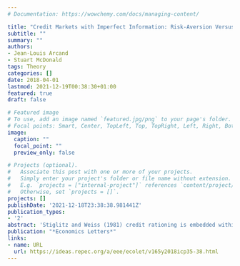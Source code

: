 ```yaml
---
# Documentation: https://wowchemy.com/docs/managing-content/

title: "Credit Markets with Imperfect Information: Risk-Aversion Versus Pessimism"
subtitle: ""
summary: ""
authors:
- Jean-Louis Arcand
- Stuart McDonald
tags: Theory
categories: []
date: 2018-04-01
lastmod: 2021-12-19T00:38:30+01:00
featured: true
draft: false

# Featured image
# To use, add an image named `featured.jpg/png` to your page's folder.
# Focal points: Smart, Center, TopLeft, Top, TopRight, Left, Right, BottomLeft, Bottom, BottomRight.
image:
  caption: ""
  focal_point: ""
  preview_only: false

# Projects (optional).
#   Associate this post with one or more of your projects.
#   Simply enter your project's folder or file name without extension.
#   E.g. `projects = ["internal-project"]` references `content/project/deep-learning/index.md`.
#   Otherwise, set `projects = []`.
projects: []
publishDate: '2021-12-18T23:38:38.981441Z'
publication_types:
- '2'
abstract: 'Stiglitz and Weiss (1981) credit rationing is embedded within rank dependent expected utility theory. Our results show that sufficient pessimism or sufficient risk-aversion by borrowers may eliminate adverse selection. Moreover, lender optimism may eliminate credit rationing even when adverse selection exists.'
publication: "*Economics Letters*"
links:
- name: URL
  url: https://ideas.repec.org/a/eee/ecolet/v165y2018icp35-38.html
---
```

